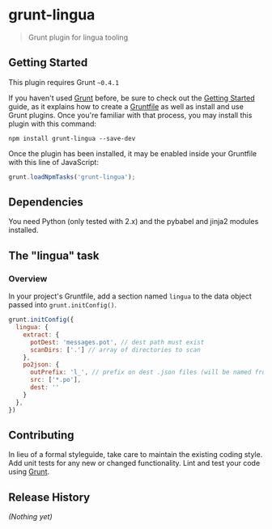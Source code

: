 # grunt-lingua

> Grunt plugin for lingua tooling

## Getting Started
This plugin requires Grunt `~0.4.1`

If you haven't used [Grunt](http://gruntjs.com/) before, be sure to check out the [Getting Started](http://gruntjs.com/getting-started) guide, as it explains how to create a [Gruntfile](http://gruntjs.com/sample-gruntfile) as well as install and use Grunt plugins. Once you're familiar with that process, you may install this plugin with this command:

```shell
npm install grunt-lingua --save-dev
```

Once the plugin has been installed, it may be enabled inside your Gruntfile with this line of JavaScript:

```js
grunt.loadNpmTasks('grunt-lingua');
```

## Dependencies
You need Python (only tested with 2.x) and the pybabel and jinja2 modules installed.

## The "lingua" task

### Overview
In your project's Gruntfile, add a section named `lingua` to the data object passed into `grunt.initConfig()`.

```js
grunt.initConfig({
  lingua: {
    extract: {
      potDest: 'messages.pot', // dest path must exist
      scanDirs: ['.'] // array of directories to scan
    },
    po2json: {
      outPrefix: 'l_', // prefix on dest .json files (will be named from .po)
      src: ['*.po'],
      dest: ''
    }
  },
})
```

## Contributing
In lieu of a formal styleguide, take care to maintain the existing coding style. Add unit tests for any new or changed functionality. Lint and test your code using [Grunt](http://gruntjs.com/).

## Release History
_(Nothing yet)_
